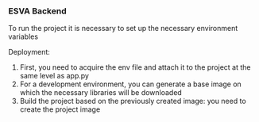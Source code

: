 ### ESVA Backend

To run the project it is necessary to set up the necessary environment variables

Deployment:
1. First, you need to acquire the env file and attach it to the project at the same level as app.py
2. For a development environment, you can generate a base image on which the necessary libraries will be downloaded
3. Build the project based on the previously created image: you need to create the project image